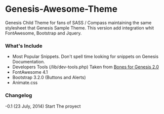 Genesis-Awesome-Theme
=====================

Genesis Child Theme for fans of SASS / Compass maintaining the same stylesheet that Genesis Sample Theme. 
This version add integration whit FontAwesome, Bootstrap and Jquery.


### What's Include
- Most Popular Snippets. Don't spell time looking for snippets on Genesis Documentation.
- Developers Tools (/lib/dev-tools.php) Taken from [Bones for Genesis 2.0](https://github.com/cdukes/bones-for-genesis-2-0)
- FontAwesome 4.1
- Bootstrap 3.2.0 (Buttons and Alerts) 
- Animate.css

### Changelog
-0.1 (23 July, 2014)
	Start The proyect